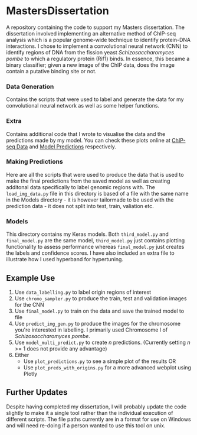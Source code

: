# MastersDissertation
 A repository containing the code to support my Masters dissertation. The dissertation involved implementing an alternative method of ChIP-seq analysis which is a popular genome-wide technique to identify protein-DNA interactions. I chose to implement a convolutional neural network (CNN) to identify regions of DNA from the fission yeast <i>Schizosaccharomyces pombe</i> to which a regulatory protein (Rif1) binds. In essence, this became a binary classifier; given a new image of the ChIP data, does the image contain a putative binding site or not.
 
### Data Generation
Contains the scripts that were used to label and generate the data for my convolutional neural network as well as some helper functions. 

### Extra
Contains additional code that I wrote to visualise the data and the predictions made by my model. You can check these plots online at [ChIP-seq Data](http://lukejones.co.uk/chip_plot.html) and [Model Predictions](http://lukejones.co.uk/chip_predictions.html) respectively.

### Making Predictions
Here are all the scripts that were used to produce the data that is used to make the final predictions from the saved model as well as creating additonal data specifically to label genomic regions with. The ```load_img_data.py``` file in this directory is based of a file with the same name in the Models directory - it is however tailormade to be used with the prediction data - it does not split into test, train, valiation etc.

### Models
This directory contains my Keras models. Both ```third_model.py``` and ```final_model.py``` are the same model, ```third_model.py``` just contains plotting functionality to assess performance whereas ```final_model.py``` just creates the labels and confidence scores. I have also included an extra file to illustrate how I used hyperband for hypertuning. 

 
## Example Use
 1. Use ```data_labelling.py``` to label origin regions of interest
 2. Use ```chromo_sampler.py``` to produce the train, test and validation images for the CNN
 3. Use ```final_model.py``` to train on the data and save the trained model to file
 4. Use ```predict_img_gen.py``` to produce the images for the chromosome you're interested in labelling. I primarily used Chromosome I of <i>
Schizosaccharomyces pombe</i>.
 5. Use ```model_multi_predict.py``` to create <i>n</i> predictions. (Currently setting <i>n</i> >= 1 does not provide any advantage)
 6. Either
    - Use ```plot_predictions.py``` to see a simple plot of the results 
   OR
    - Use ```plot_preds_with_origins.py``` for a more advanced webplot using Plotly
 

## Further Updates
Despite having completed my dissertation, I will probably update the code slightly to make it a single tool rather than the individual execution of different scripts. The file paths currently are in a format for use on Windows and will need re-doing if a person wanted to use this tool on unix.
